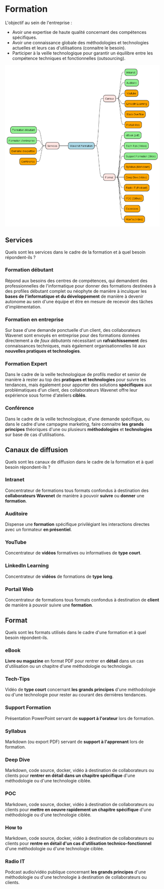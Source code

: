 # Formation

L'objectif au sein de l'entreprise :
 - Avoir une expertise de haute qualité concernant des compétences spécifiques.
 - Avoir une connaissance globale des méthodologies et technologies actuelles et leurs cas d'utilisations (connaitre le besoin).
 - Participer à la veille technologique pour garantir un équilibre entre les compétence techniques et fonctionnelles (outsourcing).

![](./out/diagram/formation/formation.png)

## Services

Quels sont les services dans le cadre de la formation et à quel besoin répondent-ils ?

### Formation débutant

Répond aux besoins des centres de compétences, qui demandent des professionnelles de l'informatique pour donner des formations destinées à des profiles débutant complet ou néophyte de manière à inculquer les **bases de l'informatique et du développement** de manière à devenir autonome au sein d'une équipe et être en mesure de recevoir des tâches d'implémentation.

### Formation en entreprise

Sur base d'une demande ponctuelle d'un client, des collaborateurs Wavenet sont envoyés en entreprise pour des formations données directement a de _faux débutants_ nécessitant un **rafraichissement** des connaissances techniques, mais également organisationnelles lié aux **nouvelles pratiques et technologies**.

### Formation Expert

Dans le cadre de la veille technologique de profils medior et senior de manière à rester au top des **pratiques et technologies** pour suivre les tendances, mais également pour apporter des solutions **spécifiques** aux problématiques d'un client, des collaborateurs Wavenet offre leur expérience sous forme d'ateliers **ciblés**.

### Conférence

Dans le cadre de la veille technologique, d'une demande spécifique, ou dans le cadre d'une campagne marketing, faire connaitre **les grands principes** théoriques d'une ou plusieurs **méthodologies** et **technologies** sur base de cas d'utilisations.

## Canaux de diffusion

Quels sont les canaux de diffusion dans le cadre de la formation et à quel besoin répondent-ils ?

### Intranet

Concentrateur de formations tous formats confondus à destination des **collaborateurs Wavenet** de manière à pouvoir **suivre** ou **donner** une **formation**.

### Auditoire

Dispense une **formation** spécifique privilégiant les interactions directes avec un formateur **en présentiel**.

### YouTube

Concentrateur de **vidéos** formatives ou informatives de **type court**.

### LinkedIn Learning

Concentrateur de **vidéos** de formations de **type long**.

### Portail Web

Concentrateur de formations tous formats confondus à destination de **client** de manière à pouvoir suivre une **formation**.

## Format

Quels sont les formats utilisés dans le cadre d'une formation et à quel besoin répondent-ils.

### eBook

**Livre ou magazine** en format PDF pour rentrer en **détail** dans un cas d'utilisation ou un chapitre d'une méthodologie ou technologie.

### Tech-Tips

Vidéo de **type court** concernant **les grands principes** d'une méthodologie ou d'une technologie pour rester au courant des dernières tendances.

### Support Formation

Présentation PowerPoint servant de **support à l'orateur** lors de formation.

### Syllabus

Markdown (ou export PDF) servant de **support à l'apprenant** lors de formation.

### Deep Dive

Markdown, code source, docker, vidéo à destination de collaborateurs ou clients pour **rentrer en détail dans un chapitre spécifique** d'une méthodologie ou d'une technologie ciblée.

### POC

Markdown, code source, docker, vidéo à destination de collaborateurs ou clients pour **mettre en oeuvre rapidement un chapitre spécifique** d'une méthodologie ou d'une technologie ciblée.

### How to

Markdown, code source, docker, vidéo à destination de collaborateurs ou clients pour **rentre en détail d'un cas d'utilisation technico-fonctionnel** d'une méthodologie ou d'une technologie ciblée.

### Radio IT

Podcast audio/vidéo publique concernant **les grands principes** d'une méthodologie ou d'une technologie à destination de collaborateurs ou clients.
